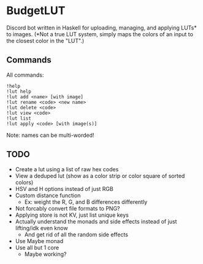 # BudgetLUT

Discord bot written in Haskell for uploading, managing, and applying LUTs* to images.
(*Not a true LUT system, simply maps the colors of an input to the closest color in the "LUT".) 

## Commands

All commands:
```
!help
!lut help
!lut add <name> [with image]
!lut rename <code> <new name>
!lut delete <code>
!lut view <code>
!lut list
!lut apply <code> [with image(s)]
```
Note: names can be multi-worded!

## TODO

- Create a lut using a list of raw hex codes
- View a deduped lut (show as a color strip or color square of sorted colors)
- HSV and H options instead of just RGB
- Custom distance function
	- Ex: weight the R, G, and B differences differently
- Not forcably convert file formats to PNG?
- Applying store is not KV, just list unique keys
- Actually understand the monads and side effects instead of just lifting/idk even know
	- And get rid of all the random side effects
- Use Maybe monad
- Use all but 1 core
	- Maybe working?